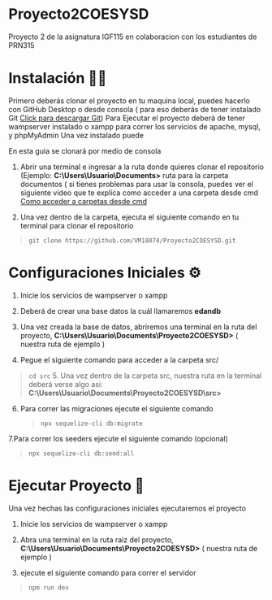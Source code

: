 # Proyecto2COESYSD

Proyecto 2 de la asignatura IGF115 en colaboracion con los estudiantes de PRN315

# Instalación 🤷‍♂️

Primero deberás clonar el proyecto en tu maquina local, puedes hacerlo con GitHub Desktop o desde consola ( para eso deberás de tener instalado Git [Click para descargar Git](https://git-scm.com/downloads))
Para Ejecutar el proyecto deberá de tener wampserver instalado o xampp para correr los servicios de apache, mysql, y phpMyAdmin
Una vez instalado puede

En esta guia se clonará por medio de consola

1.  Abrir una terminal e ingresar a la ruta donde quieres clonar el repositorio (Ejemplo: **C:\Users\Usuario\Documents>** ruta para la carpeta documentos ( si tienes problemas para usar la consola, puedes ver el siguiente video que te explica como acceder a una carpeta desde cmd [Como acceder a carpetas desde cmd](https://www.youtube.com/watch?v=HuTiugouE2o&ab_channel=computadorastiolne)

2.  Una vez dentro de la carpeta, ejecuta el siguiente comando en tu terminal para clonar el repositorio

> `git clone https://github.com/VM18074/Proyecto2COESYSD.git`

# Configuraciones Iniciales ⚙

1.  Inicie los servicios de wampserver o xampp

2.  Deberá de crear una base datos la cuál llamaremos **edandb**

3.  Una vez creada la base de datos, abriremos una terminal en la ruta del proyecto, **C:\Users\Usuario\Documents\Proyecto2COESYSD>** ( nuestra ruta de ejemplo )

4.  Pegue el siguiente comando para acceder a la carpeta src/

> `cd src` 5. Una vez dentro de la carpeta src, nuestra ruta en la terminal deberá verse algo asi: **C:\Users\Usuario\Documents\Proyecto2COESYSD\src>**

6. Para correr las migraciones ejecute el siguiente comando
    > `npx sequelize-cli db:migrate`

7.Para correr los seeders ejecute el siguiente comando (opcional)

> `npx sequelize-cli db:seed:all`

# Ejecutar Proyecto 🚀

Una vez hechas las configuraciones iniciales ejecutaremos el proyecto

1.  Inicie los servicios de wampserver o xampp

2.  Abra una terminal en la ruta raiz del proyecto, **C:\Users\Usuario\Documents\Proyecto2COESYSD>** ( nuestra ruta de ejemplo )

3.  ejecute el siguiente comando para correr el servidor

> `npm run dev`
